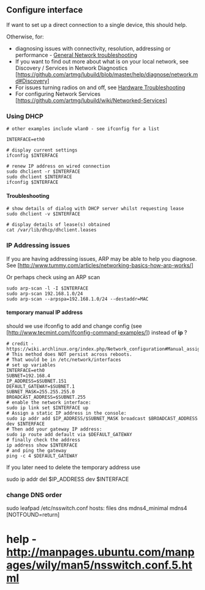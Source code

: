
## Configure interface

If want to set up a direct connection to a single device, this should help. 

Otherwise, for:

* diagnosing issues with connectivity, resolution, addressing or performance - [General Network troubleshooting](https://github.com/artmg/lubuild/blob/master/help/diagnose/network.md)
* If you want to find out more about what is on your local network, see Discovery / Services in Network Diagnostics [https://github.com/artmg/lubuild/blob/master/help/diagnose/network.md#Discovery] 
* For issues turning radios on and off, see [Hardware Troubleshooting](https://github.com/artmg/lubuild/wiki/Troubleshooting#Hardware) 
* For configuring Network Services [https://github.com/artmg/lubuild/wiki/Networked-Services]



### Using DHCP


```
# other examples include wlan0 - see ifconfig for a list

INTERFACE=eth0

# display current settings
ifconfig $INTERFACE

# renew IP address on wired connection
sudo dhclient -r $INTERFACE
sudo dhclient $INTERFACE
ifconfig $INTERFACE
```

#### Troubleshooting
```
# show details of dialog with DHCP server whilst requesting lease
sudo dhclient -v $INTERFACE

# display details of lease(s) obtained
cat /var/lib/dhcp/dhclient.leases
```

### IP Addressing issues

If you are having addressing issues, ARP may be able to help you diagnose. See 
[http://www.tummy.com/articles/networking-basics-how-arp-works/]

Or perhaps check using an ARP scan
```
sudo arp-scan -l -I $INTERFACE
sudo arp-scan 192.168.1.0/24
sudo arp-scan --arpspa=192.168.1.0/24 --destaddr=MAC
```
#### temporary manual IP address

should we use ifconfig to add and change config (see [http://www.tecmint.com/ifconfig-command-examples/]) instead of **ip** ?

```
# credit - https://wiki.archlinux.org/index.php/Network_configuration#Manual_assignment
# This method does NOT persist across reboots. 
# That would be in /etc/network/interfaces
# set up variables
INTERFACE=eth0
SUBNET=192.168.4
IP_ADDRESS=$SUBNET.151
DEFAULT_GATEWAY=$SUBNET.1
SUBNET_MASK=255.255.255.0
BROADCAST_ADDRESS=$SUBNET.255
# enable the network interface:
sudo ip link set $INTERFACE up
# Assign a static IP address in the console:
sudo ip addr add $IP_ADDRESS/$SUBNET_MASK broadcast $BROADCAST_ADDRESS dev $INTERFACE
# Then add your gateway IP address:
sudo ip route add default via $DEFAULT_GATEWAY
# finally check the address
ip address show $INTERFACE
# and ping the gateway
ping -c 4 $DEFAULT_GATEWAY
```

If you later need to delete the temporary address use

 sudo ip addr del $IP_ADDRESS dev $INTERFACE


### change DNS order

sudo leafpad /etc/nsswitch.conf
hosts:          files dns mdns4_minimal mdns4 [NOTFOUND=return]
# help - http://manpages.ubuntu.com/manpages/wily/man5/nsswitch.conf.5.html

